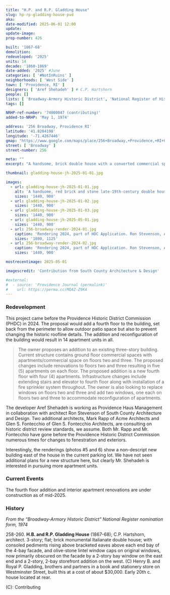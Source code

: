 ```yaml
---
title: "H.P. and R.P. Gladding House"
slug: hp-rp-gladding-house-pvd
aka:
date-modified: 2025-06-01 12:00
update:
update-image:
prop-number: 426

built: '1867-68'
demolition:
redeveloped: '2025'
units: 14
decade: '1860-1869'
date-added: '2025' #June
categories: [ '#NotInRuins' ]
neighborhoods: [ 'West Side' ]
town: [ 'Providence, RI' ]
designers: [ 'Aref Shehadeh' ] # C.P. Hartshorn
people: []
lists: [ 'Broadway-Armory Historic District', 'National Register of Historic Places' ]
tags: []

NRHP-ref-number: '74000047 (contributing)'
added-to-NRHP: 'May 1, 1974'

address: '256 Broadway, Providence RI'
latitude: '41.8204198'
longitude: '-71.4267446'
gmap: "https://www.google.com/maps/place/256+Broadway,+Providence,+RI+02903/@41.8204198,-71.4267446,18z/data=!3m1!4b1!4m6!3m5!1s0x89e44574ef3ca179:0x336480d9c0234ce5!8m2!3d41.8204188!4d-71.4260995!16s%2Fg%2F11b8v5zw7_?entry=ttu&g_ep=EgoyMDI1MDUyOC4wIKXMDSoASAFQAw%3D%3D"
street: [ 'Broadway' ]
street-number: 256

meta: ""
excerpt: "A handsome, brick double house with a converted commercial space get an additional floor and apartment renovation"

thumbnail: gladding-house-jh-2025-01-01.jpg

images:
  - url: gladding-house-jh-2025-01-01.jpg
    alt: 'A handsome, red brick and stone late-19th-century double house now converted to ground floor retail on a busy commercial and residential street. A four bay wide facade has a deep bay window and an elaborate brick storefront which was added later. The roofline has two triangular dormer windows that protrude beyond the heavy wooden cornice.'
    sizes: '1440, 900'
  - url: gladding-house-jh-2025-01-02.jpg
    sizes: '1440, 900'
  - url: gladding-house-jh-2025-01-03.jpg
    sizes: '1440, 900'
  - url: gladding-house-jh-2025-05-01.jpg
    sizes: '1440, 900'
  - url: 256-broadway-render-2024-01.jpg
    caption: 'Rendering 2024, part of HDC Application. Ron Stevenson, Architect for South County Architecture & Design'
    sizes: '1800, 1125'
  - url: 256-broadway-render-2024-02.jpg
    caption: 'Rendering 2024, part of HDC Application. Ron Stevenson, Architect for South County Architecture & Design'
    sizes: '1440, 900'

mostrecentimage: 2025-05-01

imagescredit: 'Contribution from South County Architecture & Design'

#external:
#  - source: 'Providence Journal (permalink)'
#    url: https://perma.cc/MQ4Z-Z9K4
---
```


### Redevelopment

This project came before the Providence Historic District Commission (<span class="abbr">PHDC</span>) in 2024. The proposal would add a fourth floor to the building, set back from the perimeter to allow outdoor patio space but also to prevent changing the historic roofline details. The addition and reconfiguration of the building would result in 14 apartment units in all.

> The owner proposes an addition to an existing three-story building. Current structure contains ground floor commercial spaces with apartments/commercial space on floors two and three. The proposed changes include renovations to floors two and three resulting in five (5) apartments on each floor. The proposed addition is a new fourth floor with four (4) apartments. Infrastructure changes include extending stairs and elevator to fourth floor along with installation of a fire sprinkler system throughout. The owner is also looking to replace windows on floors two and three and add two windows, one each on floors two and three to accommodate reconfiguration of apartments.

The developer Aref Shehadeh is working as Providence Haus Management in collaboration with architect Ron Stevenson of South County Architecture and Design. Two additional architects, Mark Rapp of Acme Architects and Glen S. Fontecchio of Glen S. Fontecchio Architects, are consulting on historic district review standards, we assume. Both Mr. Rapp and Mr. Fontecchio have gone before the Providence Historic District Commission numerous times for changes to fenestration and exteriors.

Interestingly, the renderings (photos #5 and 6) show a non-descript new building east of the house in the current parking lot. We have not seen additional plans for a new structure here, but clearly Mr. Shehadeh is interested in pursuing more apartment units.


### Current Events

The fourth floor addition and interior apartment renovations are under construction as of mid-2025.


### History

_From the “Broadway-Armory Historic District” National Register nomination form, 1974_

258-260. **H.B. and R.P. Gladding House** (1867-68); C.P. Hartshorn, architect. 3-story; flat; brick monumental Italianate double house; with consoled pediments rising above bracketed eaves above each end bay of the 4-bay facade, and olive-stone lintel window caps on original windows, now primarily obscured on the facade by a 2-story bay window on the east end and a 2-story, 2-bay storefront addition on the west. (C) Henry B. and Royal P. Gladding, brothers and partners in a book and stationery store on Westminster Street, built this at a cost of about $30,000. Early 20th c. house located at rear.

(C): Contributing